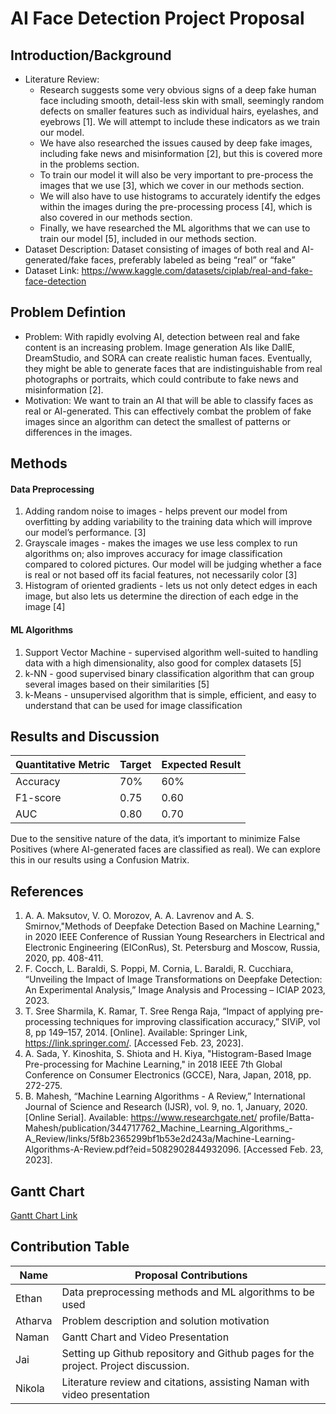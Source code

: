 # AI Face Detection Project Proposal 


## Introduction/Background

- Literature Review:
  - Research suggests some very obvious signs of a deep fake human face including smooth, detail-less skin with small, seemingly random defects on smaller features such as individual hairs, eyelashes, and eyebrows [1]. We will attempt to include these indicators as we train our model.
  - We have also researched the issues caused by deep fake images, including fake news and misinformation [2], but this is covered more in the problems section.
  - To train our model it will also be very important to pre-process the images that we use [3], which we cover in our methods section. 
  - We will also have to use histograms to accurately identify the edges within the images during the pre-processing process [4], which is also covered in our methods section.
  - Finally, we have researched the ML algorithms that we can use to train our model [5], included in our methods section.
- Dataset Description: Dataset consisting of images of both real and AI-generated/fake faces, preferably labeled as being “real” or “fake”
- Dataset Link: https://www.kaggle.com/datasets/ciplab/real-and-fake-face-detection



## Problem Defintion

- Problem: With rapidly evolving AI, detection between real and fake content is an increasing problem. Image generation AIs like DallE, DreamStudio, and SORA can create realistic human faces. Eventually, they might be able to generate faces that are indistinguishable from real photographs or portraits, which could contribute to fake news and misinformation [2].
- Motivation: We want to train an AI that will be able to classify faces as real or AI-generated. This can effectively combat the problem of fake images since an algorithm can detect the smallest of patterns or differences in the images.

## Methods

#### Data Preprocessing

1. Adding random noise to images - helps prevent our model from overfitting by adding variability to the training data which will improve our model’s performance. [3]
2. Grayscale images - makes the images we use less complex to run algorithms on; also improves accuracy for image classification compared to colored pictures. Our model will be judging whether a face is real or not based off its facial features, not necessarily color [3]
3. Histogram of oriented gradients - lets us not only detect edges in each image, but also lets us determine the direction of each edge in the image [4]




#### ML Algorithms

1. Support Vector Machine - supervised algorithm well-suited to handling data with a high dimensionality, also good for complex datasets [5]
2. k-NN - good supervised binary classification algorithm that can group several images based on their similarities [5]
3. k-Means - unsupervised algorithm that is simple, efficient, and easy to understand that can be used for image classification


## Results and Discussion

| Quantitative Metric             | Target       | Expected Result |
|--------------------|--------------|-----------------|
| Accuracy           | 70%          | 60%             |
| F1-score           | 0.75         | 0.60            |
| AUC                | 0.80         | 0.70            |


Due to the sensitive nature of the data, it’s important to minimize False Positives (where AI-generated faces are classified as real). We can explore this in our results using a Confusion Matrix.

## References

1.  A. A. Maksutov, V. O. Morozov, A. A. Lavrenov and A. S. Smirnov,"Methods of Deepfake Detection Based on Machine Learning," in 2020 IEEE Conference of Russian Young Researchers in Electrical and Electronic Engineering (EIConRus), St. Petersburg and Moscow, Russia, 2020, pp. 408-411.
2.  F. Cocch, L. Baraldi, S. Poppi, M. Cornia, L. Baraldi, R. Cucchiara, “Unveiling the Impact of Image Transformations on Deepfake Detection: An Experimental Analysis,” Image Analysis and Processing – ICIAP 2023, 2023.
3.  T. Sree Sharmila, K. Ramar, T. Sree Renga Raja, “Impact of applying pre-processing techniques for improving classification accuracy,” SIViP, vol 8, pp 149–157, 2014. [Online]. Available: Springer Link, https://link.springer.com/. [Accessed Feb. 23, 2023].
4.  A. Sada, Y. Kinoshita, S. Shiota and H. Kiya, "Histogram-Based Image Pre-processing for Machine Learning," in 2018 IEEE 7th Global Conference on Consumer Electronics (GCCE), Nara, Japan, 2018, pp. 272-275.
5.  B. Mahesh, “Machine Learning Algorithms - A Review,” International Journal of Science and Research (IJSR), vol. 9, no. 1, January, 2020. [Online Serial]. Available: https://www.researchgate.net/ profile/Batta-Mahesh/publication/344717762_Machine_Learning_Algorithms_-A_Review/links/5f8b2365299bf1b53e2d243a/Machine-Learning-Algorithms-A-Review.pdf?eid=5082902844932096. [Accessed Feb. 23, 2023].

## Gantt Chart

[Gantt Chart Link](https://gtvault-my.sharepoint.com/:x:/g/personal/jdesai48_gatech_edu/ETR2aOKIeeBDqFoQlrdfBtcBIzWgndGGD5E0Me5BqIWWjA?e=7dxEgs)

## Contribution Table

| Name    | Proposal Contributions                                  |
|---------|----------------------------------------------------------|
| Ethan   | Data preprocessing methods and ML algorithms to be used  |
| Atharva | Problem description and solution motivation              |
| Naman   | Gantt Chart and Video Presentation                      |
| Jai     | Setting up Github repository and Github pages for the project. Project discussion. |
| Nikola  | Literature review and citations, assisting Naman with video presentation |